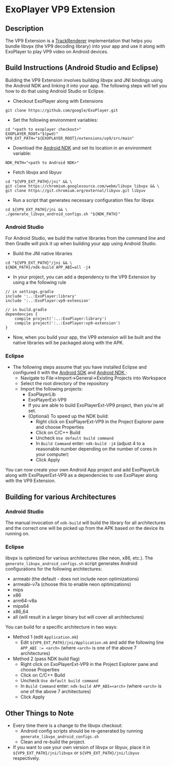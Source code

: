 # ExoPlayer VP9 Extension #

## Description ##

The VP9 Extension is a [TrackRenderer][] implementation that helps you bundle libvpx (the VP9 decoding library) into your app and use it along with ExoPlayer to play VP9 video on Android devices.

[TrackRenderer]: https://google.github.io/ExoPlayer/doc/reference/com/google/android/exoplayer/TrackRenderer.html

## Build Instructions (Android Studio and Eclipse) ##

Building the VP9 Extension involves building libvpx and JNI bindings using the Android NDK and linking it into your app. The following steps will tell you how to do that using Android Studio or Eclipse.

* Checkout ExoPlayer along with Extensions

```
git clone https://github.com/google/ExoPlayer.git
```

* Set the following environment variables:

```
cd "<path to exoplayer checkout>"
EXOPLAYER_ROOT="$(pwd)"
VP9_EXT_PATH="${EXOPLAYER_ROOT}/extensions/vp9/src/main"
```

* Download the [Android NDK][] and set its location in an environment variable:

```
NDK_PATH="<path to Android NDK>"
```

* Fetch libvpx and libyuv

```
cd "${VP9_EXT_PATH}/jni" && \
git clone https://chromium.googlesource.com/webm/libvpx libvpx && \
git clone https://git.chromium.org/external/libyuv.git libyuv
```

* Run a script that generates necessary configuration files for libvpx

```
cd ${VP9_EXT_PATH}/jni && \
./generate_libvpx_android_configs.sh "${NDK_PATH}"
```

### Android Studio ###

For Android Studio, we build the native libraries from the command line and then Gradle will pick it up when building your app using Android Studio.

* Build the JNI native libraries

```
cd "${VP9_EXT_PATH}"/jni && \
${NDK_PATH}/ndk-build APP_ABI=all -j4
```

* In your project, you can add a dependency to the VP9 Extension by using a the following rule

```
// in settings.gradle
include ':..:ExoPlayer:library'
include ':..:ExoPlayer:vp9-extension'

// in build.gradle
dependencies {
    compile project(':..:ExoPlayer:library')
    compile project(':..:ExoPlayer:vp9-extension')
}
```

* Now, when you build your app, the VP9 extension will be built and the native libraries will be packaged along with the APK.

### Eclipse ###

* The following steps assume that you have installed Eclipse and configured it with the [Android SDK][] and [Android NDK ][]:
  * Navigate to File->Import->General->Existing Projects into Workspace
  * Select the root directory of the repository
  * Import the following projects:
    * ExoPlayerLib
    * ExoPlayerExt-VP9
    * If you are able to build ExoPlayerExt-VP9 project, then you're all set.
    * (Optional) To speed up the NDK build:
      * Right click on ExoPlayerExt-VP9 in the Project Explorer pane and choose Properties
      * Click on C/C++ Build
      * Uncheck `Use default build command`
      * In `Build Command` enter: `ndk-build -j4` (adjust 4 to a reasonable number depending on the number of cores in your computer)
      * Click Apply

You can now create your own Android App project and add ExoPlayerLib along with ExoPlayerExt-VP9 as a dependencies to use ExoPlayer along with the VP9 Extension.


[Android NDK]: https://developer.android.com/tools/sdk/ndk/index.html
<!---
Work around to point to two different links for the same text.
-->
[Android NDK ]: http://tools.android.com/recent/usingthendkplugin
[Android SDK]: http://developer.android.com/sdk/installing/index.html?pkg=tools

## Building for various Architectures ##

### Android Studio ###

The manual invocation of `ndk-build` will build the library for all architectures and the correct one will be picked up from the APK based on the device its running on.

### Eclipse  ###

libvpx is optimized for various architectures (like neon, x86, etc.). The `generate_libvpx_android_configs.sh` script generates Android configurations for the following architectures:

* armeabi (the default - does not include neon optimizations)
* armeabi-v7a (choose this to enable neon optimizations)
* mips
* x86
* arm64-v8a
* mips64
* x86_64
* all (will result in a larger binary but will cover all architectures)

You can build for a specific architecture in two ways:

* Method 1 (edit `Application.mk`)
  * Edit `${VP9_EXT_PATH}/jni/Application.mk` and add the following line `APP_ABI := <arch>` (where `<arch>` is one of the above 7 architectures)
* Method 2 (pass NDK build flag)
  * Right click on ExoPlayerExt-VP9 in the Project Explorer pane and choose Properties
  * Click on C/C++ Build
  * Uncheck `Use default build command`
  * In `Build Command` enter: `ndk-build APP_ABI=<arch>` (where `<arch>` is one of the above 7 architectures)
  * Click Apply

## Other Things to Note ##

* Every time there is a change to the libvpx checkout:
  * Android config scripts should be re-generated by running `generate_libvpx_android_configs.sh`
  * Clean and re-build the project.
* If you want to use your own version of libvpx or libyuv, place it in `${VP9_EXT_PATH}/jni/libvpx` or `${VP9_EXT_PATH}/jni/libyuv` respectively.

